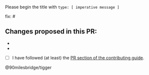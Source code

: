 <!-- Thanks so much for your PR, your contribution is appreciated! :rainbow: -->

Please begin the title with `type: [ imperative message ]`

fix: #

Changes proposed in this PR:
- 
- 
- 

- [ ] I have followed (at least) the [PR section of the contributing guide](https://github.com/90milesbridge/react-rainbow/blob/master/CONTRIBUTING.md#submitting-a-pull-request).

@90milesbridge/tigger
